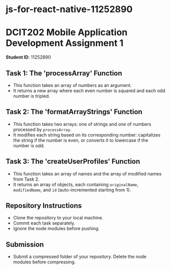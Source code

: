 # js-for-react-native-11252890

# DCIT202 Mobile Application Development Assignment 1

**Student ID**: 11252890

## Task 1: The 'processArray' Function
- This function takes an array of numbers as an argument.
- It returns a new array where each even number is squared and each odd number is tripled.

## Task 2: The 'formatArrayStrings' Function
- This function takes two arrays: one of strings and one of numbers processed by `processArray`.
- It modifies each string based on its corresponding number: capitalizes the string if the number is even, or converts it to lowercase if the number is odd.

## Task 3: The 'createUserProfiles' Function
- This function takes an array of names and the array of modified names from Task 2.
- It returns an array of objects, each containing `originalName`, `modifiedName`, and `id` (auto-incremented starting from 1).

## Repository Instructions
- Clone the repository to your local machine.
- Commit each task separately.
- Ignore the node modules before pushing.

## Submission
- Submit a compressed folder of your repository. Delete the node modules before compressing.
